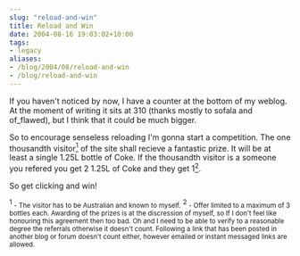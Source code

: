 ```yaml
---
slug: "reload-and-win"
title: Reload and Win
date: 2004-08-16 19:03:02+10:00
tags:
- legacy
aliases:
- /blog/2004/08/reload-and-win
- /blog/reload-and-win
---
```


If you haven't noticed by now, I have a counter at the bottom of my weblog. At the moment of writing it sits at 310 (thanks mostly to sofala and of_flawed), but I think that it could be much bigger.

So to encourage senseless reloading I'm gonna start a competition. The one thousandth visitor<a href="#foot1"><sup>1</sup></a> of the site shall recieve a fantastic prize. It will be at least a single 1.25L bottle of Coke. If the thousandth visitor is a someone you refered you get 2 1.25L of Coke and they get 1<a href="#foot2"><sup>2</sup></a>.

So get clicking and win!


<a name="foot1"><sup>1</sup></a><small> - The visitor has to be Australian and known to myself.</small>
<a name="foot2"><sup>2</sup></a><small> - Offer limited to a maximum of 3 bottles each. Awarding of the prizes is at the discression of myself, so If I don't feel like honouring this agreement then too bad. Oh and I need to be able to verify to a reasonable degree the referrals otherwise it doesn't count. Following a link that has been posted in another blog or forum doesn't count either, however emailed or instant messaged links are allowed.</small>
